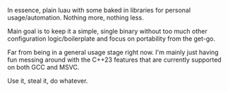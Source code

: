 In essence, plain luau with some baked in libraries for personal usage/automation. Nothing more, nothing less.

Main goal is to keep it a simple, single binary without too much other configuration logic/boilerplate and focus on portability from the get-go.

Far from being in a general usage stage right now. I'm mainly just having fun messing around with the C++23 features that are currently supported on both GCC and MSVC.

Use it, steal it, do whatever.
